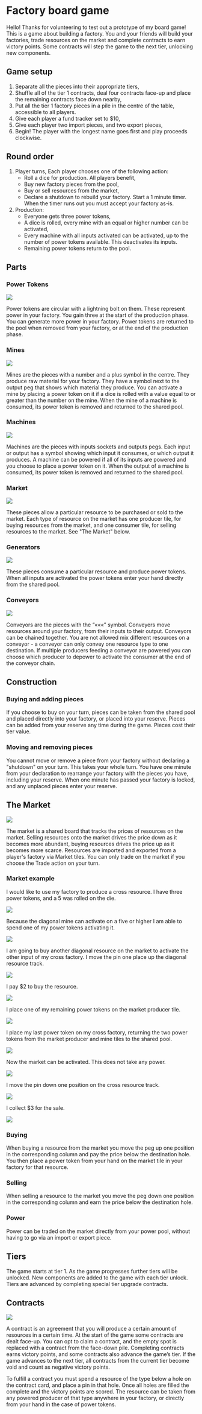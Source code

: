 # Factory board game

Hello! Thanks for volunteering to test out a prototype of my board game! This is a game about building a factory. You and your friends will build your factories, trade resources on the market and complete contracts to earn victory points. Some contracts will step the game to the next tier, unlocking new components.

## Game setup

1. Separate all the pieces into their appropriate tiers,
2. Shuffle all of the tier 1 contracts, deal four contracts face-up and place the remaining contracts face down nearby,
3. Put all the tier 1 factory pieces in a pile in the centre of the table, accessible to all players.
4. Give each player a fund tracker set to $10,
5. Give each player two import pieces, and two export pieces,
6. Begin! The player with the longest name goes first and play proceeds clockwise.

## Round order

1. Player turns, Each player chooses one of the following action:
    * Roll a dice for production. All players benefit,
    * Buy new factory pieces from the pool,
    * Buy or sell resources from the market,
    * Declare a shutdown to rebuild your factory. Start a 1 minute timer. When the timer runs out you must accept your factory as-is.
2. Production:
    * Everyone gets three power tokens,
    * A dice is rolled, every mine with an equal or higher number can be activated,
    * Every machine with all inputs activated can be activated, up to the number of power tokens available. This deactivates its inputs.
    * Remaining power tokens return to the pool.

## Parts
### Power Tokens

![](img/power_token_v1.png)

Power tokens are circular with a lightning bolt on them. These represent power in your factory. You gain three at the start of the production phase. You can generate more power in your factory. Power tokens are returned to the pool when removed from your factory, or at the end of the production phase.

### Mines

![](img/mine_v1.png)

Mines are the pieces with a number and a plus symbol in the centre. They produce raw material for your factory. They have a symbol next to the output peg that shows which material they produce. You can activate a mine by placing a power token on it if a dice is rolled with a value equal to or greater than the number on the mine. When the mine of a machine is consumed, its power token is removed and returned to the shared pool.

### Machines

![](img/machine_v1.png)

Machines are the pieces with inputs sockets and outputs pegs. Each input or output has a symbol showing which input it consumes, or which output it produces. A machine can be powered if all of its inputs are powered and you choose to place a power token on it. When the output of a machine is consumed, its power token is removed and returned to the shared pool.

### Market

![](img/market_v1.png)

These pieces allow a particular resource to be purchased or sold to the market. Each type of resource on the market has one producer tile, for buying resources from the market, and one consumer tile, for selling resources to the market. See "The Market" below.

### Generators

![](img/generator_v1.png)

These pieces consume a particular resource and produce power tokens. When all inputs are activated the power tokens enter your hand directly from the shared pool.

### Conveyors

![](img/conveyor_v1.png)

Conveyors are the pieces with the “«««” symbol. Conveyers move resources around your factory, from their inputs to their output. Conveyors can be chained together. You are not allowed mix different resources on a conveyor - a conveyor can only convey one resource type to one destination. If multiple producers feeding a conveyor are powered you can choose which producer to depower to activate the consumer at the end of the conveyor chain.

## Construction
### Buying and adding pieces
If you choose to buy on your turn, pieces can be taken from the shared pool and placed directly into your factory, or placed into your reserve. Pieces can be added from your reserve any time during the game. Pieces cost their tier value.

### Moving and removing pieces
You cannot move or remove a piece from your factory without declaring a "shutdown" on your turn. This takes your whole turn. You have one minute from your declaration to rearrange your factory with the pieces you have, including your reserve. When one minute has passed your factory is locked, and any unplaced pieces enter your reserve.

## The Market

![](img/market_board_v1.png)

The market is a shared board that tracks the prices of resources on the market. Selling resources onto the market drives the price down as it becomes more abundant, buying resources drives the price up as it becomes more scarce. Resources are imported and exported from a player's factory via Market tiles. You can only trade on the market if you choose the Trade action on your turn.

### Market example

I would like to use my factory to produce a cross resource. I have three power tokens, and a 5 was rolled on the die.

![](img/market_demo_step_1_v1.png)

Because the diagonal mine can activate on a five or higher I am able to spend one of my power tokens activating it.

![](img/market_demo_step_2_v1.png)

I am going to buy another diagonal resource on the market to activate the other input of my cross factory. I move the pin one place up the diagonal resource track.

![](img/market_demo_step_3_v1.png)

I pay $2 to buy the resource.

![](img/market_demo_step_4_v1.png)

I place one of my remaining power tokens on the market producer tile.

![](img/market_demo_step_5_v1.png)

I place my last power token on my cross factory, returning the two power tokens from the market producer and mine tiles to the shared pool.

![](img/market_demo_step_6_v1.png)

Now the market can be activated. This does not take any power.

![](img/market_demo_step_7_v1.png)

I move the pin down one position on the cross resource track.

![](img/market_demo_step_8_v1.png)

I collect $3 for the sale.

![](img/market_demo_step_9_v1.png)


### Buying
When buying a resource from the market you move the peg up one position in the corresponding column and pay the price below the destination hole. You then place a power token from your hand on the market tile in your factory for that resource.

### Selling
When selling a resource to the market you move the peg down one position in the corresponding column and earn the price below the destination hole.

### Power
Power can be traded on the market directly from your power pool, without having to go via an import or export piece.

## Tiers
The game starts at tier 1. As the game progresses further tiers will be unlocked. New components are added to the game with each tier unlock. Tiers are advanced by completing special tier upgrade contracts.

## Contracts

![](img/contract_v1.png)

A contract is an agreement that you will produce a certain amount of resources in a certain time. At the start of the game some contracts are dealt face-up. You can opt to claim a contract, and the empty spot is replaced with a contract from the face-down pile. Completing contracts earns victory points, and some contracts also advance the game’s tier. If the game advances to the next tier, all contracts from the current tier become void and count as negative victory points.

To fulfill a contract you must spend a resource of the type below a hole on the contract card, and place a pin in that hole. Once all holes are filled the complete and the victory points are scored. The resource can be taken from any powered producer of that type anywhere in your factory, or directly from your hand in the case of power tokens.
